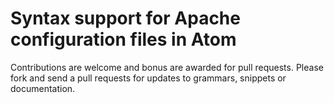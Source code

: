 # Syntax support for Apache configuration files in Atom

Contributions are welcome and bonus are awarded for pull requests. Please fork and send a pull requests for updates to grammars, snippets or documentation.
